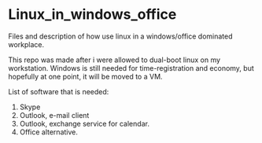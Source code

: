 # Linux_in_windows_office
Files and description of how use linux in a windows/office dominated workplace.  

This repo was made after i were allowed to dual-boot linux on my workstation. Windows is still needed for time-registration and economy, but hopefully at one point, it will be moved to a VM. 

List of software that is needed:
  1. Skype
  2. Outlook, e-mail client
  3. Outlook, exchange service for calendar.
  4. Office alternative.
  
  
